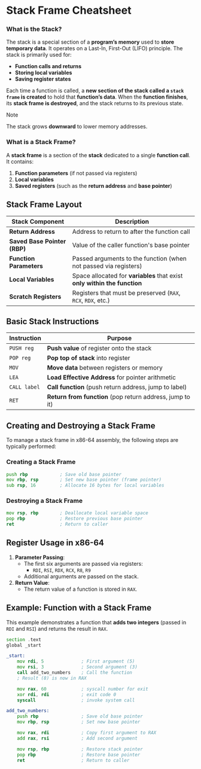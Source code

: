 # Stack Frame Cheatsheet
### What is the Stack?
The stack is a special section of a **program’s memory** used to **store temporary data**. It operates on a Last-In, First-Out (LIFO) principle. The stack is primarily used for:
- **Function calls and returns**
- **Storing local variables**
- **Saving register states**
  
Each time a function is called, a **new section of the stack called a `stack frame` is created** to hold that **function’s data**. When the **function finishes**, its **stack frame is destroyed**, and the stack returns to its previous state.


>[!Note]
>The stack grows **downward** to lower memory addresses.

### What is a Stack Frame?

A **stack frame** is a section of the **stack** dedicated to a single **function call**. It contains:
1. **Function parameters** (if not passed via registers)
2. **Local variables**
3. **Saved registers** (such as the **return address** and **base pointer**)


## Stack Frame Layout
| Stack Component      | Description                                                                 |
|---------------------------|---------------------------------------------------------------------------------|
| **Return Address**        | Address to return to after the function call                                   |
| **Saved Base Pointer (RBP)** | Value of the caller function's base pointer                                 |
| **Function Parameters**   | Passed arguments to the function (when not passed via registers)              |
| **Local Variables**       | Space allocated for **variables** that exist **only within the function**              |
| **Scratch Registers**     |  Registers that must be preserved (`RAX`, `RCX`, `RDX`, etc.)        |


## Basic Stack Instructions

| Instruction | Purpose                                                 |
|-----------------|--------------------------------------------------------------|
| `PUSH reg`      | **Push value** of register onto the stack                        |
| `POP reg`       | **Pop top of stack** into register                               |
| `MOV`           | **Move data** between registers or memory                        |
| `LEA`           | **Load Effective Address** for pointer arithmetic             |
| `CALL label`    | **Call function** (push return address, jump to label)           |
| `RET`           | **Return from function** (pop return address, jump to it)        |


## Creating and Destroying a Stack Frame
To manage a stack frame in x86-64 assembly, the following steps are typically performed:

### Creating a Stack Frame
```asm
push rbp            ; Save old base pointer
mov rbp, rsp        ; Set new base pointer (frame pointer)
sub rsp, 16         ; Allocate 16 bytes for local variables
```
### Destroying a Stack Frame
```asm
mov rsp, rbp        ; Deallocate local variable space
pop rbp             ; Restore previous base pointer
ret                 ; Return to caller
```

## Register Usage in x86-64
1. **Parameter Passing**: 
   - The first six arguments are passed via registers:
     - `RDI`, `RSI`, `RDX`, `RCX`, `R8`, `R9`
   - Additional arguments are passed on the stack.
2. **Return Value**:
   - The return value of a function is stored in `RAX`.
  

## Example: Function with a Stack Frame

This example demonstrates a function that **adds two integers** (passed in `RDI` and `RSI`) and returns the result in `RAX`.

```asm
section .text
global _start

_start:
    mov rdi, 5              ; First argument (5)
    mov rsi, 3              ; Second argument (3)
    call add_two_numbers    ; Call the function
    ; Result (8) is now in RAX

    mov rax, 60             ; syscall number for exit
    xor rdi, rdi            ; exit code 0
    syscall                 ; invoke system call

add_two_numbers:
    push rbp                ; Save old base pointer
    mov rbp, rsp            ; Set new base pointer

    mov rax, rdi            ; Copy first argument to RAX
    add rax, rsi            ; Add second argument

    mov rsp, rbp            ; Restore stack pointer
    pop rbp                 ; Restore base pointer
    ret                     ; Return to caller
```
